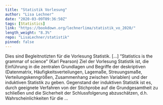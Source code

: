 ```yaml
---
title: "Statistik Vorlesung"
author: "Lisa Lechner"
date: "2020-03-09T09:36:50Z"
tags: [Statistics]
link: "https://bookdown.org/lechnerlima/statistik_vo_2020/"
length_weight: "8.3%"
repo: "LisaLechner/statistik"
pinned: false
---
```


Dies sind Begleitnotizten für die Vorlesung Statistik. [...] “Statistics is the grammar of science” (Karl Pearson) Ziel der Vorlesung Statistik ist, die Einführung in die zentralen Grundlagen und Begriffe der deskriptiven (Datenmatrix, Häufigkeitsverteilungen, Lagemaße, Streuungsmaße, Verteilungskenngrößen, Zusammenhang zwischen Variablen) und der induktiven Statistik zu geben. Gegenstand der induktiven Statistik ist es, durch geeignete Verfahren von der Stichprobe auf die Grundgesamtheit zu schließen und die Sicherheit der Schlussfolgerung abzuschätzen, d.h. Wahrscheinlichkeiten für die ...
